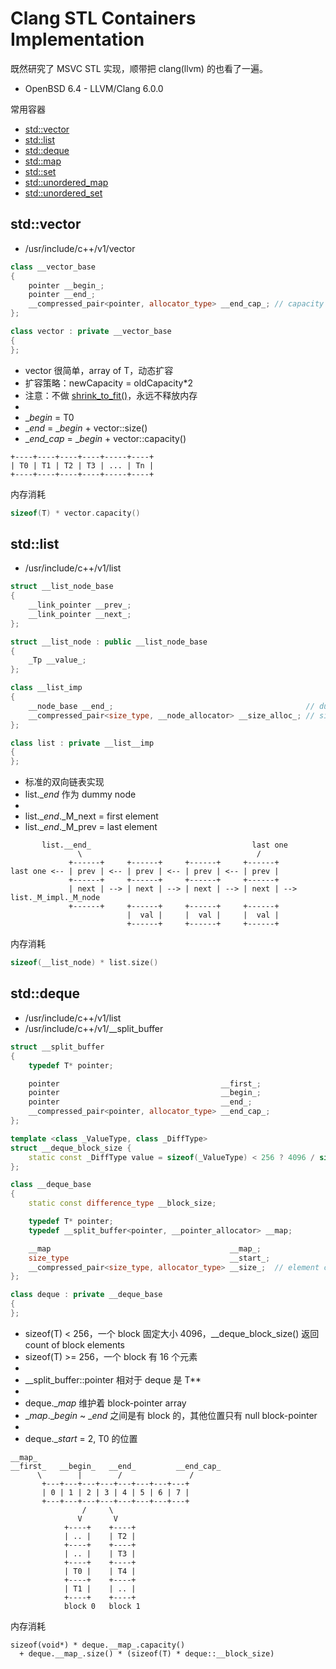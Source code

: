 # Clang STL Containers Implementation

既然研究了 MSVC STL 实现，顺带把 clang(llvm) 的也看了一遍。

 * OpenBSD 6.4 - LLVM/Clang 6.0.0

常用容器

 * [std::vector][2]
 * [std::list][3]
 * [std::deque][4]
 * [std::map][5]
 * [std::set][6]
 * [std::unordered_map][7]
 * [std::unordered_set][8]


## std::vector<T>

 * /usr/include/c++/v1/vector

```C++
class __vector_base
{
	pointer __begin_;
	pointer __end_;
	__compressed_pair<pointer, allocator_type> __end_cap_; // capacity
};

class vector : private __vector_base
{
};
```

 * vector 很简单，array of T，动态扩容
 * 扩容策略：newCapacity = oldCapacity*2
 * 注意：不做 [shrink_to_fit()][1]，永远不释放内存
 * 
 * __begin_   = T0
 * __end_     = __begin_ + vector::size()
 * __end_cap_ = __begin_ + vector::capacity()

```
+----+----+----+----+-----+----+
| T0 | T1 | T2 | T3 | ... | Tn |
+----+----+----+----+-----+----+
```

内存消耗

```C++
sizeof(T) * vector.capacity()
```


## std::list<T>

 * /usr/include/c++/v1/list

```C++
struct __list_node_base
{
	__link_pointer __prev_;
	__link_pointer __next_;
};

struct __list_node : public __list_node_base
{
	_Tp __value_;
};

class __list_imp
{
	__node_base __end_;                                           // dummy node
	__compressed_pair<size_type, __node_allocator> __size_alloc_; // size of list
};

class list : private __list__imp
{
};
```

 * 标准的双向链表实现
 * list.__end_ 作为 dummy node
 * 
 * list.__end_._M_next = first element
 * list.__end_._M_prev = last element

```
       list.__end_                                    last one
               \                                       /
             +------+     +------+     +------+     +------+
last one <-- | prev | <-- | prev | <-- | prev | <-- | prev |
             +------+     +------+     +------+     +------+
             | next | --> | next | --> | next | --> | next | --> list._M_impl._M_node
             +------+     +------+     +------+     +------+
                          |  val |     |  val |     |  val |
                          +------+     +------+     +------+
```

内存消耗

```C++
sizeof(__list_node) * list.size()
```


## std::deque<T>

 * /usr/include/c++/v1/list
 * /usr/include/c++/v1/__split_buffer

```C++
struct __split_buffer
{
	typedef T* pointer;

	pointer                                    __first_;
	pointer                                    __begin_;
	pointer                                    __end_;
	__compressed_pair<pointer, allocator_type> __end_cap_;
};

template <class _ValueType, class _DiffType>
struct __deque_block_size {      
	static const _DiffType value = sizeof(_ValueType) < 256 ? 4096 / sizeof(_ValueType) : 16;
};  

class __deque_base
{
	static const difference_type __block_size;

	typedef T* pointer;
	typedef __split_buffer<pointer, __pointer_allocator> __map;

	__map                                        __map_;
	size_type                                    __start_;
	__compressed_pair<size_type, allocator_type> __size_;  // element count of deque
};

class deque : private __deque_base
{
};
```

 * sizeof(T) < 256，一个 block 固定大小 4096，__deque_block_size() 返回 count of block elements
 * sizeof(T) >= 256，一个 block 有 16 个元素
 * 
 * __split_buffer::pointer 相对于 deque 是 T**
 * 
 * deque.__map_ 维护着 block-pointer array
 * __map_.__begin_ ~ __end_ 之间是有 block 的，其他位置只有 null block-pointer
 * 
 * deque.__start_ = 2, T0 的位置

```
__map_
__first_   __begin_   __end_         __end_cap_
      \        |        /               /
       +---+---+---+---+---+---+---+---+
       | 0 | 1 | 2 | 3 | 4 | 5 | 6 | 7 |
       +---+---+---+---+---+---+---+---+
                /     \
               V       V
            +----+    +----+ 
            | .. |    | T2 |
            +----+    +----+
            | .. |    | T3 |
            +----+    +----+
            | T0 |    | T4 |
        	+----+    +----+
            | T1 |    | .. |
            +----+    +----+
			block 0   block 1
```

内存消耗

```
sizeof(void*) * deque.__map_.capacity()
  + deque.__map_.size() * (sizeof(T) * deque::__block_size)
```

[1]:https://en.cppreference.com/w/cpp/container/vector/shrink_to_fit
[2]:https://en.cppreference.com/w/cpp/container/vector
[3]:https://en.cppreference.com/w/cpp/container/list
[4]:https://en.cppreference.com/w/cpp/container/deque
[5]:https://en.cppreference.com/w/cpp/container/map
[6]:https://en.cppreference.com/w/cpp/container/set
[7]:https://en.cppreference.com/w/cpp/container/unordered_map
[8]:https://en.cppreference.com/w/cpp/container/unordered_set
[9]:https://en.cppreference.com/w/cpp/string/basic_string/shrink_to_fit
